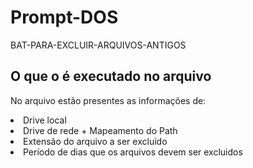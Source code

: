 # Prompt-DOS
BAT-PARA-EXCLUIR-ARQUIVOS-ANTIGOS

<h2> O que o é executado no arquivo</h2>

<p> No arquivo estão presentes as informações de:  </p>

<li> Drive local </li>
<li> Drive de rede + Mapeamento do Path </li>
<li> Extensão do arquivo a ser excluído  </li>
<li> Período de dias que os arquivos devem ser excluidos </li>
